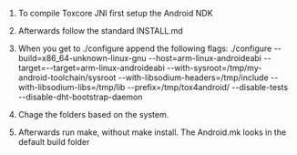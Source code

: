 1. To compile Toxcore JNI first setup the Android NDK

2. Afterwards follow the standard INSTALL.md

3. When you get to ./configure append the following flags:
./configure --build=x86_64-unknown-linux-gnu --host=arm-linux-androideabi --target=--target=arm-linux-androideabi --with-sysroot=/tmp/my-android-toolchain/sysroot --with-libsodium-headers=/tmp/include --with-libsodium-libs=/tmp/lib --prefix=/tmp/tox4android/ --disable-tests --disable-dht-bootstrap-daemon

4. Chage the folders based on the system.

5. Afterwards run make, without make install. The Android.mk looks in the default build folder

